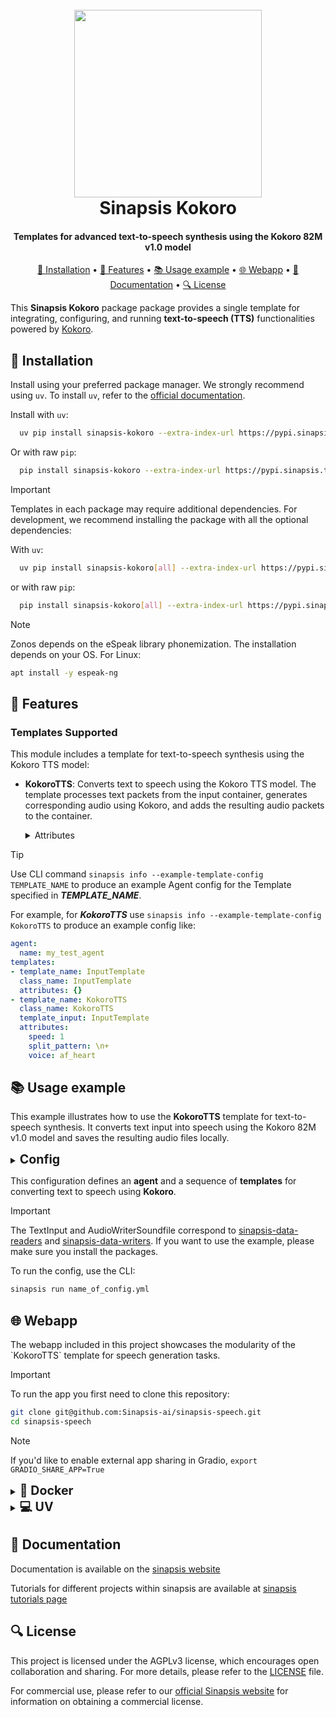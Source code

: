 <h1 align="center">
<br>
<a href="https://sinapsis.tech/">
  <img
    src="https://github.com/Sinapsis-AI/brand-resources/blob/main/sinapsis_logo/4x/logo.png?raw=true"
    alt="" width="300">
</a><br>
Sinapsis Kokoro
<br>
</h1>

<h4 align="center">Templates for advanced text-to-speech synthesis using the Kokoro 82M v1.0 model</h4>

<p align="center">
<a href="#installation">🐍 Installation</a> •
<a href="#features"> 🚀 Features</a> •
<a href="#example"> 📚 Usage example</a> •
<a href="#webapp">🌐 Webapp</a> •
<a href="#documentation">📙 Documentation</a> •
<a href="#packages">🔍 License</a>
</p>

This **Sinapsis Kokoro** package package provides a single template for integrating, configuring, and running **text-to-speech (TTS)** functionalities powered by [Kokoro](https://huggingface.co/hexgrad/Kokoro-82M).

<h2 id="installation">🐍 Installation</h2>

Install using your preferred package manager. We strongly recommend using <code>uv</code>. To install <code>uv</code>, refer to the [official documentation](https://docs.astral.sh/uv/getting-started/installation/#installation-methods).


Install with <code>uv</code>:
```bash
  uv pip install sinapsis-kokoro --extra-index-url https://pypi.sinapsis.tech
```
Or with raw <code>pip</code>:
```bash
  pip install sinapsis-kokoro --extra-index-url https://pypi.sinapsis.tech
```

> [!IMPORTANT]
> Templates in each package may require additional dependencies. For development, we recommend installing the package with all the optional dependencies:
>
With <code>uv</code>:

```bash
  uv pip install sinapsis-kokoro[all] --extra-index-url https://pypi.sinapsis.tech
```
 or with raw <code>pip</code>:
```bash
  pip install sinapsis-kokoro[all] --extra-index-url https://pypi.sinapsis.tech
```

> [!NOTE]
Zonos depends on the eSpeak library phonemization. The installation depends on your OS. For Linux:
```bash
apt install -y espeak-ng
```

<h2 id="features">🚀 Features
</h2>


<h3>Templates Supported</h3>

This module includes a template for text-to-speech synthesis using the Kokoro TTS model:

- **KokoroTTS**: Converts text to speech using the Kokoro TTS model. The template processes text packets from the input container, generates corresponding audio using Kokoro, and adds the resulting audio packets to the container.

  <details>
  <summary>Attributes</summary>

  - `speed` (Optional): The speed at which the speech will be generated     (default: `1`).
  - `split_pattern` (Optional): The regular expression pattern used to split the input text into smaller chunks (default: `r"\+"`).
  - `voice` (Optional): The voice model to use for speech synthesis (default:`af_heart`).

  The list of languages and voices supported by Kokoro can be found [here](https:/huggingface.co/hexgrad/Kokoro-82M/blobmain/VOICES.md)
  </details>

> [!TIP]
> Use CLI command ```sinapsis info --example-template-config TEMPLATE_NAME``` to produce an example Agent config for the Template specified in ***TEMPLATE_NAME***.

For example, for ***KokoroTTS*** use ```sinapsis info --example-template-config KokoroTTS``` to produce an example config like:

```yaml
agent:
  name: my_test_agent
templates:
- template_name: InputTemplate
  class_name: InputTemplate
  attributes: {}
- template_name: KokoroTTS
  class_name: KokoroTTS
  template_input: InputTemplate
  attributes:
    speed: 1
    split_pattern: \n+
    voice: af_heart

```

<h2 id='example'>📚 Usage example</h2>

This example illustrates how to use the **KokoroTTS** template for text-to-speech synthesis. It converts text input into speech using the Kokoro 82M v1.0 model and saves the resulting audio files locally.

<details>
<summary ><strong><span style="font-size: 1.4em;">Config</span></strong></summary>

```yaml
agent:
  name: kokoro_tts_agent
  description: "Agent that generates speech from text using the Kokoro-TTS model."

templates:
- template_name: InputTemplate
  class_name: InputTemplate
  attributes: {}

- template_name: TextInput
  class_name: TextInput
  template_input: InputTemplate
  attributes:
    text: "[Kokoro](/kˈOkəɹO/) is an open-weight TTS model with 82 million parameters. Despite its lightweight architecture, it delivers comparable quality to larger models while being significantly faster and more cost-efficient. With Apache-licensed weights, [Kokoro](/kˈOkəɹO/) can be deployed anywhere from production environments to personal projects."

- template_name: KokoroTTS
  class_name: KokoroTTS
  template_input: TextInput
  attributes:
    speed: 1
    voice: af_heart

- template_name: AudioWriterSoundfile
  class_name: AudioWriterSoundfile
  template_input: KokoroTTS
  attributes:
    save_dir: "kokoro_tts"
    extension: "wav"

```
</details>

This configuration defines an **agent** and a sequence of **templates** for converting text to speech using **Kokoro**.

> [!IMPORTANT]
> The TextInput and AudioWriterSoundfile correspond to [sinapsis-data-readers](https://github.com/Sinapsis-AI/sinapsis-data-tools/tree/main/packages/sinapsis_data_readers) and [sinapsis-data-writers](https://github.com/Sinapsis-AI/sinapsis-data-tools/tree/main/packages/sinapsis_data_writers). If you want to use the example, please make sure you install the packages.
>

To run the config, use the CLI:
```bash
sinapsis run name_of_config.yml
```

<h2 id="webapp">🌐 Webapp</h2>
The webapp included in this project showcases the modularity of the `KokoroTTS` template for speech generation tasks.

> [!IMPORTANT]
> To run the app you first need to clone this repository:

```bash
git clone git@github.com:Sinapsis-ai/sinapsis-speech.git
cd sinapsis-speech
```

> [!NOTE]
> If you'd like to enable external app sharing in Gradio, `export GRADIO_SHARE_APP=True`

<details>
<summary id="docker"><strong><span style="font-size: 1.4em;">🐳 Docker</span></strong></summary>

**IMPORTANT** This docker image depends on the sinapsis-nvidia:base image. Please refer to the official [sinapsis](https://github.com/Sinapsis-ai/sinapsis?tab=readme-ov-file#docker) instructions to Build with Docker.

1. **Build the sinapsis-speech image**:
```bash
docker compose -f docker/compose.yaml build
```

2. **Start the app container**:
```bash
docker compose -f docker/compose_apps.yaml up -d sinapsis-kokoro
```
3. **Check the logs**
```bash
docker logs -f sinapsis-kokoro
```
4. **The logs will display the URL to access the webapp, e.g.,:**:
```bash
Running on local URL:  http://127.0.0.1:7860
```

**NOTE**: The url may be different, check the output of logs.

5. **To stop the app**:
```bash
docker compose -f docker/compose_apps.yaml down
```
</details>

<details>
<summary id="virtual-environment"><strong><span style="font-size: 1.4em;">💻 UV</span></strong></summary>

To run the webapp using the <code>uv</code> package manager, follow these steps:

1. **Sync the virtual environment**:

```bash
uv sync --frozen
```
2. **Install the wheel**:

```bash
uv pip install sinapsis-speech[all] --extra-index-url https://pypi.sinapsis.tech
```
3. **Run the webapp**:

```bash
uv run webapps/packet_tts_apps/kokoro_tts_app.py
```
4. **The terminal will display the URL to access the webapp (e.g.)**:
```bash
Running on local URL:  http://127.0.0.1:7860
```
**NOTE**: The URL may vary; check the terminal output for the correct address.

</details>



<h2 id="documentation">📙 Documentation</h2>

Documentation is available on the [sinapsis website](https://docs.sinapsis.tech/docs)

Tutorials for different projects within sinapsis are available at [sinapsis tutorials page](https://docs.sinapsis.tech/tutorials)

<h2 id="license">🔍 License</h2>

This project is licensed under the AGPLv3 license, which encourages open collaboration and sharing. For more details, please refer to the [LICENSE](LICENSE) file.

For commercial use, please refer to our [official Sinapsis website](https://sinapsis.tech) for information on obtaining a commercial license.
